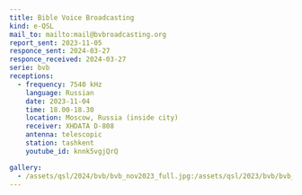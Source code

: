 ```yaml
---
title: Bible Voice Broadcasting
kind: e-QSL
mail_to: mailto:mail@bvbroadcasting.org
report_sent: 2023-11-05
responce_sent: 2024-03-27
responce_received: 2024-03-27
serie: bvb
receptions:
  - frequency: 7540 kHz
    language: Russian
    date: 2023-11-04
    time: 18.00-18.30
    location: Moscow, Russia (inside city)
    receiver: XHDATA D-808
    antenna: telescopic
    station: tashkent
    youtube_id: knnk5vgjQrQ

gallery:
  - /assets/qsl/2024/bvb/bvb_nov2023_full.jpg:/assets/qsl/2023/bvb/bvb_nov2023_small.jpg
---
```

